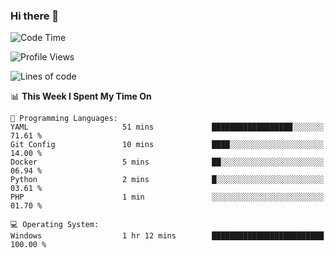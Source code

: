 ### Hi there 👋
<!--START_SECTION:waka-->
![Code Time](http://img.shields.io/badge/Code%20Time-49%20hrs%2024%20mins-blue)

![Profile Views](http://img.shields.io/badge/Profile%20Views-0-blue)

![Lines of code](https://img.shields.io/badge/From%20Hello%20World%20I%27ve%20Written-656.7%20thousand%20lines%20of%20code-blue)

📊 **This Week I Spent My Time On** 

```text
💬 Programming Languages: 
YAML                     51 mins             ██████████████████░░░░░░░   71.61 % 
Git Config               10 mins             ████░░░░░░░░░░░░░░░░░░░░░   14.00 % 
Docker                   5 mins              ██░░░░░░░░░░░░░░░░░░░░░░░   06.94 % 
Python                   2 mins              █░░░░░░░░░░░░░░░░░░░░░░░░   03.61 % 
PHP                      1 min               ░░░░░░░░░░░░░░░░░░░░░░░░░   01.70 % 

💻 Operating System: 
Windows                  1 hr 12 mins        █████████████████████████   100.00 % 
```


<!--END_SECTION:waka-->
<!--
**AnimeruFR/AnimeruFR** is a ✨ _special_ ✨ repository because its `README.md` (this file) appears on your GitHub profile.

Here are some ideas to get you started:

- 🔭 I’m currently working on ...
- 🌱 I’m currently learning ...
- 👯 I’m looking to collaborate on ...
- 🤔 I’m looking for help with ...
- 💬 Ask me about ...
- 📫 How to reach me: ...
- 😄 Pronouns: ...
- ⚡ Fun fact: ...
-->
